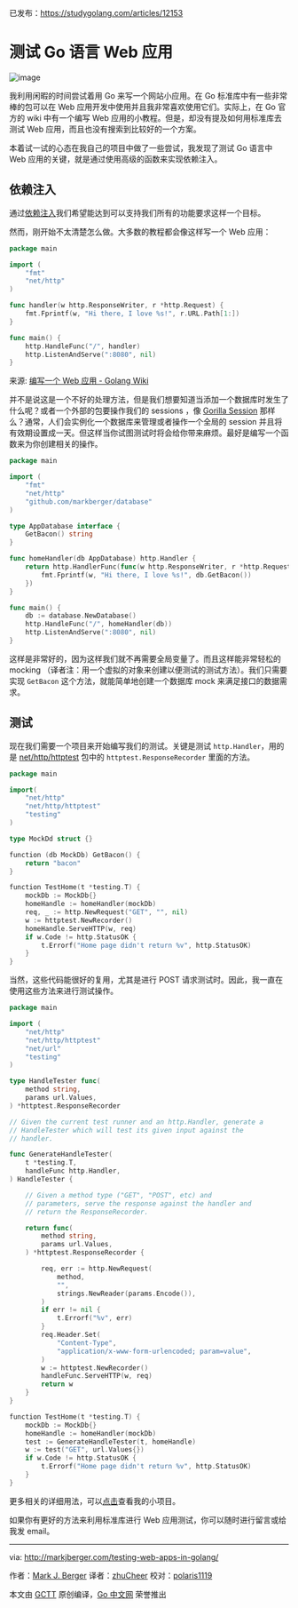 已发布：https://studygolang.com/articles/12153

# 测试 Go 语言 Web 应用

![image](https://raw.githubusercontent.com/studygolang/gctt-images/master/testing-web-app/cover.jpg)

我利用闲暇的时间尝试着用 Go 来写一个网站小应用。在 Go 标准库中有一些非常棒的包可以在 Web 应用开发中使用并且我非常喜欢使用它们。实际上，在 Go 官方的 wiki 中有一个编写 Web 应用的小教程。但是，却没有提及如何用标准库去测试 Web 应用，而且也没有搜索到比较好的一个方案。

本着试一试的心态在我自己的项目中做了一些尝试，我发现了测试 Go 语言中 Web 应用的关键，就是通过使用高级的函数来实现依赖注入。

## 依赖注入

通过[依赖注入](https://en.wikipedia.org/wiki/Dependency_injection)我们希望能达到可以支持我们所有的功能要求这样一个目标。

然而，刚开始不太清楚怎么做。大多数的教程都会像这样写一个 Web 应用：

```go
package main

import (
	"fmt"
	"net/http"
)

func handler(w http.ResponseWriter, r *http.Request) {
	fmt.Fprintf(w, "Hi there, I love %s!", r.URL.Path[1:])
}

func main() {
	http.HandleFunc("/", handler)
	http.ListenAndServe(":8080", nil)
}
```
来源: [编写一个 Web 应用 - Golang Wiki](https://golang.org/doc/articles/wiki/)

并不是说这是一个不好的处理方法，但是我们想要知道当添加一个数据库时发生了什么呢？或者一个外部的包要操作我们的 sessions ，像 [Gorilla Session](https://github.com/gorilla/sessions) 那样么？通常，人们会实例化一个数据库来管理或者操作一个全局的 session 并且将有效期设置成一天。但这样当你试图测试时将会给你带来麻烦。最好是编写一个函数来为你创建相关的操作。

```go
package main

import (
	"fmt"
	"net/http"
	"github.com/markberger/database"
)

type AppDatabase interface {
	GetBacon() string
}

func homeHandler(db AppDatabase) http.Handler {
	return http.HandlerFunc(func(w http.ResponseWriter, r *http.Request) {
		fmt.Fprintf(w, "Hi there, I love %s!", db.GetBacon())
	})
}

func main() {
	db := database.NewDatabase()
	http.HandleFunc("/", homeHandler(db))
	http.ListenAndServe(":8080", nil)
}
```

这样是非常好的，因为这样我们就不再需要全局变量了。而且这样能非常轻松的 mocking （译者注：用一个虚拟的对象来创建以便测试的测试方法）。我们只需要实现 `GetBacon` 这个方法，就能简单地创建一个数据库 mock 来满足接口的数据需求。

## 测试

现在我们需要一个项目来开始编写我们的测试。关键是测试 `http.Handler`，用的是 [net/http/httptest](https://golang.org/pkg/net/http/httptest/) 包中的 `httptest.ResponseRecorder` 里面的方法。

```go
package main

import(
	"net/http"
	"net/http/httptest"
	"testing"
)

type MockDd struct {}

function (db MockDb) GetBacon() {
	return "bacon"
}

function TestHome(t *testing.T) {
	mockDb := MockDb{}
	homeHandle := homeHandler(mockDb)
	req, _ := http.NewRequest("GET", "", nil)
	w := httptest.NewRecorder()
	homeHandle.ServeHTTP(w, req)
	if w.Code != http.StatusOK {
		t.Errorf("Home page didn't return %v", http.StatusOK)
	}
}
```
当然，这些代码能很好的复用，尤其是进行 POST 请求测试时。因此，我一直在使用这些方法来进行测试操作。

```go
package main

import (
	"net/http"
	"net/http/httptest"
	"net/url"
	"testing"
)

type HandleTester func(
	method string,
	params url.Values,
) *httptest.ResponseRecorder

// Given the current test runner and an http.Handler, generate a
// HandleTester which will test its given input against the
// handler.

func GenerateHandleTester(
	t *testing.T,
	handleFunc http.Handler,
) HandleTester {

	// Given a method type ("GET", "POST", etc) and
	// parameters, serve the response against the handler and
	// return the ResponseRecorder.

	return func(
		method string,
		params url.Values,
	) *httptest.ResponseRecorder {

		req, err := http.NewRequest(
			method,
			"",
			strings.NewReader(params.Encode()),
		)
		if err != nil {
			t.Errorf("%v", err)
		}
		req.Header.Set(
			"Content-Type",
			"application/x-www-form-urlencoded; param=value",
		)
		w := httptest.NewRecorder()
		handleFunc.ServeHTTP(w, req)
		return w
	}
}

function TestHome(t *testing.T) {
	mockDb := MockDb{}
	homeHandle := homeHandler(mockDb)
	test := GenerateHandleTester(t, homeHandle)
	w := test("GET", url.Values{})
	if w.Code != http.StatusOK {
		t.Errorf("Home page didn't return %v", http.StatusOK)
	}
}
```

更多相关的详细用法，可以[点击](https://github.com/markberger/carton/blob/master/api/auth_test.go)查看我的小项目。

如果你有更好的方法来利用标准库进行 Web 应用测试，你可以随时进行留言或给我发 email。

---

via: http://markjberger.com/testing-web-apps-in-golang/

作者：[Mark J. Berger](http://markjberger.com/menu/about/)
译者：[zhuCheer](https://github.com/zhuCheer)
校对：[polaris1119](https://github.com/polaris1119)

本文由 [GCTT](https://github.com/studygolang/GCTT) 原创编译，[Go 中文网](https://studygolang.com/) 荣誉推出
